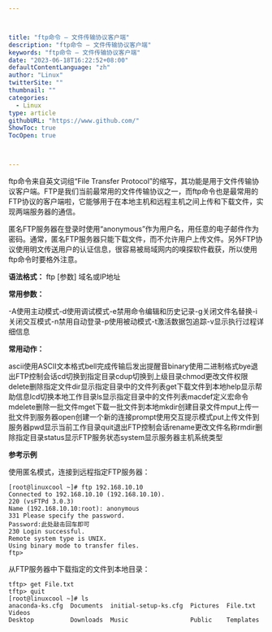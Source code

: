```yaml
---



title: "ftp命令 – 文件传输协议客户端"
description: "ftp命令 – 文件传输协议客户端"
keywords: "ftp命令 – 文件传输协议客户端"
date: "2023-06-18T16:22:52+08:00"
defaultContentLanguage: "zh"
author: "Linux"
twitterSite: ""
thumbnail: ""
categories:
  - Linux
type: article
githubURL: "https://www.github.com/"
ShowToc: true
TocOpen: true



---
```


ftp命令来自英文词组“File Transfer Protocol”的缩写，其功能是用于文件传输协议客户端。FTP是我们当前最常用的文件传输协议之一，而ftp命令也是最常用的FTP协议的客户端啦，它能够用于在本地主机和远程主机之间上传和下载文件，实现两端服务器的通信。

匿名FTP服务器在登录时使用“anonymous”作为用户名，用任意的电子邮件作为密码。通常，匿名FTP服务器只能下载文件，而不允许用户上传文件。另外FTP协议使用明文传送用户的认证信息，很容易被局域网内的嗅探软件截获，所以使用ftp命令时要格外注意。

**语法格式：** ftp [参数] 域名或IP地址

**常用参数：**

-A使用主动模式-d使用调试模式-e禁用命令编辑和历史记录-g关闭文件名替换-i关闭交互模式-n禁用自动登录-p使用被动模式-t激活数据包追踪-v显示执行过程详细信息

**常用动作：**

ascii使用ASCII文本格式bell完成传输后发出提醒音binary使用二进制格式bye退出FTP控制会话cd切换到指定目录cdup切换到上级目录chmod更改文件权限delete删除指定文件dir显示指定目录中的文件列表get下载文件到本地help显示帮助信息lcd切换本地工作目录ls显示指定目录中的文件列表macdef定义宏命令mdelete删除一批文件mget下载一批文件到本地mkdir创建目录文件mput上传一批文件到服务器open创建一个新的连接prompt使用交互提示模式put上传文件到服务器pwd显示当前工作目录quit退出FTP控制会话rename更改文件名称rmdir删除指定目录status显示FTP服务状态system显示服务器主机系统类型

**参考示例**

使用匿名模式，连接到远程指定FTP服务器：

```
[root@linuxcool ~]# ftp 192.168.10.10
Connected to 192.168.10.10 (192.168.10.10).
220 (vsFTPd 3.0.3)
Name (192.168.10.10:root): anonymous
331 Please specify the password.
Password:此处敲击回车即可
230 Login successful.
Remote system type is UNIX.
Using binary mode to transfer files.
ftp>
```

从FTP服务器中下载指定的文件到本地目录：

```
tftp> get File.txt
tftp> quit
[root@linuxcool ~]# ls
anaconda-ks.cfg  Documents  initial-setup-ks.cfg  Pictures  File.txt  Videos
Desktop          Downloads  Music                 Public    Templates
```